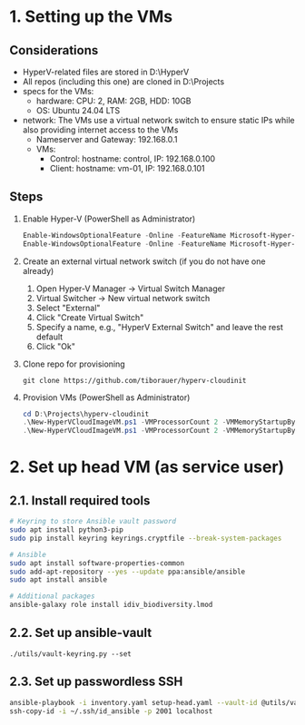 # 1. Setting up the VMs
## Considerations
- HyperV-related files are stored in D:\HyperV
- All repos (including this one) are cloned in D:\Projects
- specs for the VMs: 
    - hardware: CPU: 2, RAM: 2GB, HDD: 10GB
    - OS: Ubuntu 24.04 LTS
- network: The VMs use a virtual network switch to ensure static IPs while also providing internet access to the VMs
    - Nameserver and Gateway: 192.168.0.1
    - VMs:
        - Control: hostname: control, IP: 192.168.0.100
        - Client: hostname: vm-01, IP: 192.168.0.101

## Steps
1. Enable Hyper-V (PowerShell as Administrator)
    ```powershell
    Enable-WindowsOptionalFeature -Online -FeatureName Microsoft-Hyper-V -All
    Enable-WindowsOptionalFeature -Online -FeatureName Microsoft-Hyper-V-Tools-All -All
    ```

2. Create an external virtual network switch (if you do not have one already)
    1. Open Hyper-V Manager -> Virtual Switch Manager
    2. Virtual Switcher -> New virtual network switch
    3. Select "External"
    4. Click "Create Virtual Switch"
    5. Specify a name, e.g., "HyperV External Switch" and leave the rest default
    6. Click "Ok"

3. Clone repo for provisioning
    ```shell
    git clone https://github.com/tiborauer/hyperv-cloudinit
    ```

4. Provision VMs (PowerShell as Administrator)
    ```powershell
    cd D:\Projects\hyperv-cloudinit
    .\New-HyperVCloudImageVM.ps1 -VMProcessorCount 2 -VMMemoryStartupBytes 2GB -VHDSizeBytes 10GB -VMName "control" -ImageVersion "24.04" -VirtualSwitchName "HyperV External Switch" -VMGeneration 2 -VMMachine_StoragePath "D:\HyperV" -NetAddress 192.168.0.100/24 -NetGateway 192.168.0.1 -NameServers "192.168.0.1" -CustomUserDataYamlFile "D:\Projects\ansible-win\cloud-init\vm-control.yml" -ShowVmConnectWindow
    .\New-HyperVCloudImageVM.ps1 -VMProcessorCount 2 -VMMemoryStartupBytes 2GB -VHDSizeBytes 10GB -VMName "vm-01" -ImageVersion "24.04" -VirtualSwitchName "HyperV External Switch" -VMGeneration 2 -VMMachine_StoragePath "D:\HyperV" -NetAddress 192.168.0.101/24 -NetGateway 192.168.0.1 -NameServers "192.168.0.1" -CustomUserDataYamlFile "D:\Projects\ansible-win\cloud-init\vm-client.yml" -ShowVmConnectWindow
    ```

# 2. Set up head VM (as service user)
## 2.1. Install required tools
```bash
# Keyring to store Ansible vault password
sudo apt install python3-pip
sudo pip install keyring keyrings.cryptfile --break-system-packages

# Ansible
sudo apt install software-properties-common
sudo add-apt-repository --yes --update ppa:ansible/ansible
sudo apt install ansible

# Additional packages
ansible-galaxy role install idiv_biodiversity.lmod
```

## 2.2. Set up ansible-vault
```
./utils/vault-keyring.py --set
```

## 2.3. Set up passwordless SSH
```bash
ansible-playbook -i inventory.yaml setup-head.yaml --vault-id @utils/vault-keyring.py
ssh-copy-id -i ~/.ssh/id_ansible -p 2001 localhost
```



